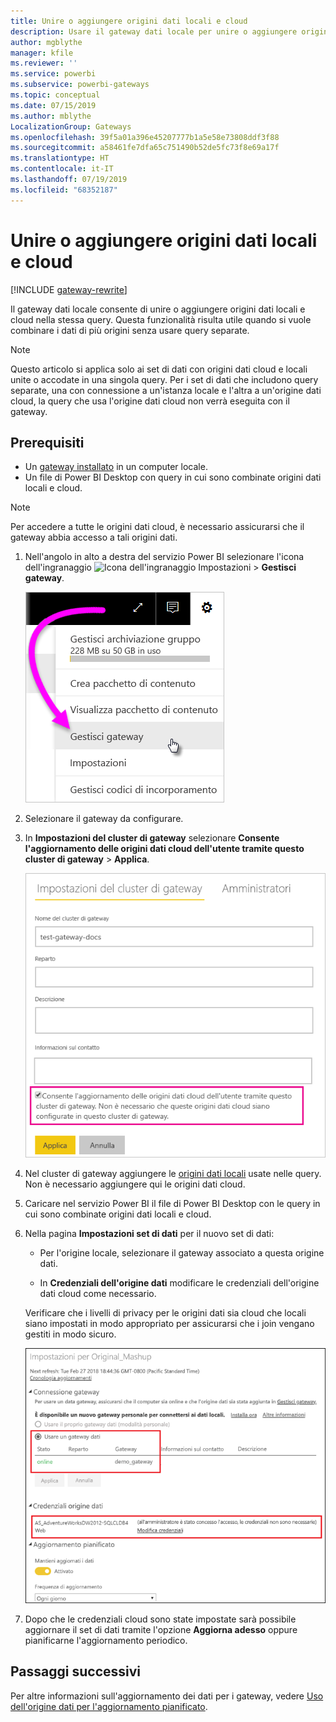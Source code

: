 ```yaml
---
title: Unire o aggiungere origini dati locali e cloud
description: Usare il gateway dati locale per unire o aggiungere origini dati locali e cloud nella stessa query.
author: mgblythe
manager: kfile
ms.reviewer: ''
ms.service: powerbi
ms.subservice: powerbi-gateways
ms.topic: conceptual
ms.date: 07/15/2019
ms.author: mblythe
LocalizationGroup: Gateways
ms.openlocfilehash: 39f5a01a396e45207777b1a5e58e73808ddf3f88
ms.sourcegitcommit: a58461fe7dfa65c751490b52de5fc73f8e69a17f
ms.translationtype: HT
ms.contentlocale: it-IT
ms.lasthandoff: 07/19/2019
ms.locfileid: "68352187"
---
```

# <a name="merge-or-append-on-premises-and-cloud-data-sources"></a>Unire o aggiungere origini dati locali e cloud

[!INCLUDE [gateway-rewrite](includes/gateway-rewrite.md)]

Il gateway dati locale consente di unire o aggiungere origini dati locali e cloud nella stessa query. Questa funzionalità risulta utile quando si vuole combinare i dati di più origini senza usare query separate.

>[!NOTE]
>Questo articolo si applica solo ai set di dati con origini dati cloud e locali unite o accodate in una singola query. Per i set di dati che includono query separate, una con connessione a un'istanza locale e l'altra a un'origine dati cloud, la query che usa l'origine dati cloud non verrà eseguita con il gateway.

## <a name="prerequisites"></a>Prerequisiti

- Un [gateway installato](/data-integration/gateway/service-gateway-install) in un computer locale.
- Un file di Power BI Desktop con query in cui sono combinate origini dati locali e cloud.

>[!NOTE]
>Per accedere a tutte le origini dati cloud, è necessario assicurarsi che il gateway abbia accesso a tali origini dati.

1. Nell'angolo in alto a destra del servizio Power BI selezionare l'icona dell'ingranaggio ![Icona dell'ingranaggio Impostazioni](media/service-gateway-mashup-on-premises-cloud/icon-gear.png) > **Gestisci gateway**.

    ![Gestisci gateway](media/service-gateway-mashup-on-premises-cloud/manage-gateways.png)

2. Selezionare il gateway da configurare.

3. In **Impostazioni del cluster di gateway** selezionare **Consente l'aggiornamento delle origini dati cloud dell'utente tramite questo cluster di gateway** > **Applica**.

    ![Aggiornamento tramite il cluster di gateway](media/service-gateway-mashup-on-premises-cloud/refresh-gateway-cluster.png)

4. Nel cluster di gateway aggiungere le [origini dati locali](service-gateway-enterprise-manage-scheduled-refresh.md#add-a-data-source) usate nelle query. Non è necessario aggiungere qui le origini dati cloud.

5. Caricare nel servizio Power BI il file di Power BI Desktop con le query in cui sono combinate origini dati locali e cloud.

6. Nella pagina **Impostazioni set di dati** per il nuovo set di dati:

   - Per l'origine locale, selezionare il gateway associato a questa origine dati.

   - In **Credenziali dell'origine dati** modificare le credenziali dell'origine dati cloud come necessario.

    Verificare che i livelli di privacy per le origini dati sia cloud che locali siano impostati in modo appropriato per assicurarsi che i join vengano gestiti in modo sicuro.

     ![Impostazioni set di dati](media/service-gateway-mashup-on-premises-cloud/dataset-settings.png)

7. Dopo che le credenziali cloud sono state impostate sarà possibile aggiornare il set di dati tramite l'opzione **Aggiorna adesso** oppure pianificarne l'aggiornamento periodico.

## <a name="next-steps"></a>Passaggi successivi

Per altre informazioni sull'aggiornamento dei dati per i gateway, vedere [Uso dell'origine dati per l'aggiornamento pianificato](service-gateway-enterprise-manage-scheduled-refresh.md#using-the-data-source-for-scheduled-refresh).
